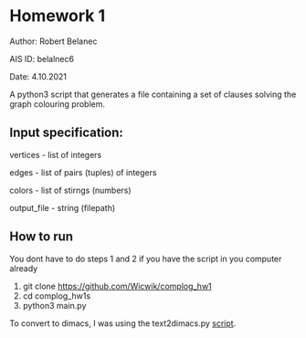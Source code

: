 # Homework 1
Author: Robert Belanec

AIS ID: belalnec6

Date: 4.10.2021

A python3 script that generates a file containing a set of clauses solving the graph colouring problem.

## Input specification:
vertices - list of integers

edges - list of pairs (tuples) of integers

colors - list of stirngs (numbers)

output_file - string (filepath)

## How to run
You dont have to do steps 1 and 2 if you have the script in you computer already

1. git clone https://github.com/Wicwik/complog_hw1
2. cd complog_hw1s
3. python3 main.py

To convert to dimacs, I was using the text2dimacs.py [script](https://courses.matfyz.sk/downloads/complog-2017/text2dimacs.py).